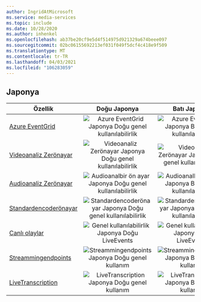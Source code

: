```yaml
---
author: IngridAtMicrosoft
ms.service: media-services
ms.topic: include
ms.date: 10/28/2020
ms.author: inhenkel
ms.openlocfilehash: ab37be20cf9e5d4f514975d921329a674beee097
ms.sourcegitcommit: 02bc06155692213ef031f049f5dcf4c418e9f509
ms.translationtype: MT
ms.contentlocale: tr-TR
ms.lasthandoff: 04/03/2021
ms.locfileid: "106283059"
---
```

<!--Feature availability in region-->
## <a name="japan"></a>Japonya

| Özellik | Doğu Japonya | Batı Japonya |
| --- | :---: | :---: |
| [Azure EventGrid](../monitoring/reacting-to-media-services-events.md) |![Azure EventGrid Japonya Doğu genel kullanılabilirlik](../media/azure-clouds-regions/ga.svg)  |![Azure EventGrid Japonya Batı genel kullanılabilirlik](../media/azure-clouds-regions/ga.svg) |
| [Videoanaliz Zerönayar](../analyze-video-audio-files-concept.md) |![Videoanaliz Zerönayar Japonya Doğu genel kullanılabilirlik](../media/azure-clouds-regions/ga.svg)  | ![Videoanaliz Zerönayar Japonya Batı genel kullanılabilirlik](../media/azure-clouds-regions/ga.svg) |
| [Audioanaliz Zerönayar](../analyze-video-audio-files-concept.md) |![Audioanalbir ön ayar Japonya Doğu genel kullanılabilirlik](../media/azure-clouds-regions/ga.svg)  | ![Audioanalbir ön ayar Japonya Batı genel kullanılabilirlik](../media/azure-clouds-regions/ga.svg) |
| [Standardencoderönayar](../encode-concept.md) |![Standardencoderönayar Japonya Doğu genel kullanılabilirlik](../media/azure-clouds-regions/ga.svg)  | ![Standardencoderönayar Japonya Batı genel kullanılabilirlik](../media/azure-clouds-regions/ga.svg) |
| [Canlı olaylar](../stream-live-streaming-concept.md) |![Genel kullanılabilirlik Japonya Doğu LiveEvents](../media/azure-clouds-regions/ga.svg)  | ![Genel kullanılabilirlik Japonya Batı LiveEvents](../media/azure-clouds-regions/ga.svg) |
| [Streammingendpoints](../stream-streaming-endpoint-concept.md) |![Streammingendpoints Japonya Doğu genel kullanım](../media/azure-clouds-regions/ga.svg) | ![Streammingendpoints Japonya Batı genel kullanım](../media/azure-clouds-regions/ga.svg) |
| [LiveTranscription](../live-event-live-transcription-how-to.md) |![LiveTranscription Japonya Doğu genel kullanım](../media/azure-clouds-regions/ga.svg) |![LiveTranscription Japonya Batı genel kullanım](../media/azure-clouds-regions/ga.svg) |
